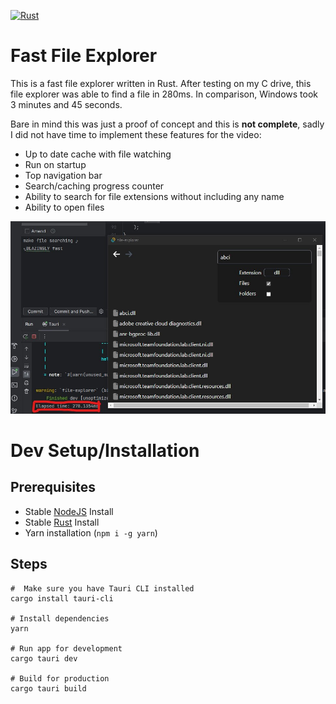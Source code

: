 [![Rust](https://github.com/conaticus/FileExplorer/actions/workflows/rust.yml/badge.svg?event=push)](https://github.com/conaticus/FileExplorer/actions/workflows/rust.yml)

# Fast File Explorer
This is a fast file explorer written in Rust. After testing on my C drive, this file explorer was able to find a file in 280ms. In comparison, Windows took 3 minutes and 45 seconds.

Bare in mind this was just a proof of concept and this is **not complete**, sadly I did not have time to implement these features for the video:
- Up to date cache with file watching
- Run on startup
- Top navigation bar
- Search/caching progress counter
- Ability to search for file extensions without including any name
- Ability to open files

![Fast Search Feature](./screenshots/search.jpg)

# Dev Setup/Installation
## Prerequisites
- Stable [NodeJS](https://nodejs.org/) Install
- Stable [Rust](https://www.rust-lang.org/) Install
- Yarn installation (`npm i -g yarn`)

## Steps
```
#  Make sure you have Tauri CLI installed
cargo install tauri-cli

# Install dependencies
yarn

# Run app for development
cargo tauri dev

# Build for production
cargo tauri build
```
